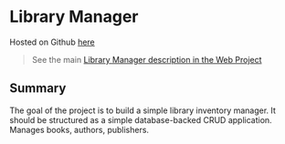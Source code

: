 # Library Manager
Hosted on Github [here](https://github.com/henkin/library-manager-dotnet)

> See the main [Library Manager description in the Web Project](LibraryManager.WebApplication/README.md)

## Summary
The goal of the project is to build a simple library inventory manager. It should be structured as a simple database-backed CRUD application.
Manages books, authors, publishers.